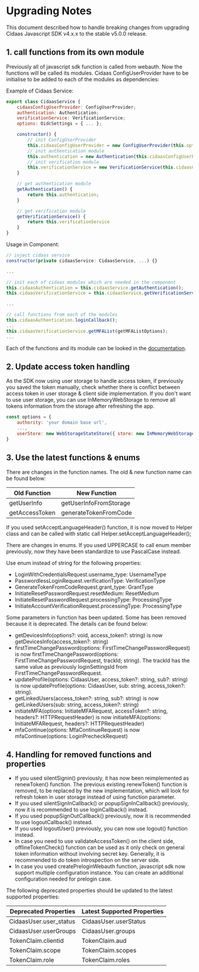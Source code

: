 # Upgrading Notes
This document described how to handle breaking changes from upgrading Cidaas Javascript SDK v4.x.x to the stable v5.0.0 release.

## 1. call functions from its own module

Previously all of javascript sdk function is called from webauth. Now the functions will be called its modules. Cidaas ConfigUserProvider have to be initialise to be added to each of the modules as dependencies:

Example of Cidaas Service:
```js
export class CidaasService {
    cidaasConfigUserProvider: ConfigUserProvider;
    authentication: Authentication;
    verificationService: VerificationService;
    options: OidcSettings = { ... };

    constructor() {
        // init ConfigUserProvider
        this.cidaasConfigUserProvider = new ConfigUserProvider(this.options);
        // init authentication module
        this.authentication = new Authentication(this.cidaasConfigUserProvider);
        // init verification module
        this.verificationService = new VerificationService(this.cidaasConfigUserProvider);
    }

    // get authentication module
    getAuthentication() {
        return this.authentication;
    }

    // get verification module
    getVerificationService() {
        return this.verificationService
    }
}
```

Usage in Component:
 ```js
 // inject cidaas service
constructor(private cidaasService: CidaasService, ...) {}

...

// init each of cidaas modules which are needed in the component
this.cidaasAuthentication = this.cidaasService.getAuthentication();
this.cidaasVerificationService = this.cidaasService.getVerificationService();

...

// call functions from each of the modules
this.cidaasAuthentication.loginCallback();
...
this.cidaasVerificationService.getMFAList(getMFAListOptions);
...

```

Each of the functions and its module can be looked in the [documentation](https://cidaas.github.io/cidaas-javascript-sdk).

## 2. Update access token handling

As the SDK now using user storage to handle access token, if previously you saved the token manually, check whether there is conflict between access token in user storage & client side implementation. If you don't want to use user storage, you can use InMemoryWebStorage to remove all tokens information from the storage after refreshing the app.

```js
const options = {
    authority: 'your domain base url',
    ...,
    userStore: new WebStorageStateStore({ store: new InMemoryWebStorage()})
}
```

## 3. Use the latest functions & enums

There are changes in the function names. The old & new function name can be found below:

| Old Function                                      | New Function                                |
|---------------------------------------------------|---------------------------------------------|
| getUserInfo                                       | getUserInfoFromStorage                      |
| getAccessToken                                    | generateTokenFromCode                       |

If you used setAcceptLanguageHeader() function, it is now moved to Helper class and can be called with static call Helper.setAcceptLanguageHeader();

There are changes in enums. If you used UPPERCASE to call enum member previously, now they have been standardize to use PascalCase instead.

Use enum instead of string for the following properties:
* LoginWithCredentialsRequest.username_type: UsernameType
* PasswordlessLoginRequest.verificationType: VerificationType
* GenerateTokenFromCodeRequest.grant_type: GrantType
* InitiateResetPasswordRequest.resetMedium: ResetMedium
* InitiateResetPasswordRequest.processingType: ProcessingType
* InitiateAccountVerificationRequest.processingType: ProcessingType

Some parameters in function has been updated. Some has been removed because it is deprecated. The details can be found below:
* getDevicesInfo(options?: void, access_token?: string) is now getDevicesInfo(access_token?: string) 
* firstTimeChangePassword(options: FirstTimeChangePasswordRequest) is now firstTimeChangePassword(options: FirstTimeChangePasswordRequest, trackId; string). The trackId has the same value as previously loginSettingsId from FirstTimeChangePasswordRequest.
* updateProfile(options: CidaasUser, access_token?: string, sub?: string) is now updateProfile(options: CidaasUser, sub: string, access_token?: string).
* getLinkedUsers(access_token?: string, sub?: string) is now getLinkedUsers(sub: string, access_token?: string)
* initiateMFA(options: InitiateMFARequest, accessToken?: string, headers?: HTTPRequestHeader) is now initiateMFA(options: InitiateMFARequest, headers?: HTTPRequestHeader)
* mfaContinue(options: MfaContinueRequest) is now mfaContinue(options: LoginPrecheckRequest)

## 4. Handling for removed functions and properties

* If you used silentSignin() previously, it has now been reimplemented as renewToken() function. The previous existing renewToken() function is removed, to be replaced by the new implementation, which will look for refresh token in user storage instead of using function parameter.
* If you used silentSignInCallback() or popupSignInCallback() previously, now it is recommended to use loginCallback() instead.
* If you used popupSignOutCallback() previously, now it is recommended to use logoutCallback() instead.
* If you used logoutUser() previously, you can now use logout() function instead.
* In case you need to use validateAccessToken() on the client side, offlineTokenCheck() function can be used as it only check on general token information without involving secret key. Generally, it is recommended to do token introspection on the server side.
* In case you used createPreloginWebauth function, javascript sdk now support multiple configuration instance. You can create an additional configuration needed for prelogin case.

The following deprecated properties should be updated to the latest supported properties:

| Deprecated Properties                             | Latest Supported Properties                 |
|---------------------------------------------------|---------------------------------------------|
| CidaasUser.user_status                            | CidaasUser.userStatus                       |
| CidaasUser.userGroups                             | CidaasUser.groups                           |
| TokenClaim.clientid                               | TokenClaim.aud                              |
| TokenClaim.scope                                  | TokenClaim.scopes                           |
| TokenClaim.role                                   | TokenClaim.roles                            |

